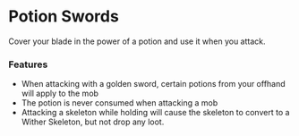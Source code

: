 # Potion Swords<!--$headerTitle--><!--$pmc:delete-->

Cover your blade in the power of a potion and use it when you attack.<!--$pmc:headerSize-->

### Features
- When attacking with a golden sword, certain potions from your offhand will apply to the mob
- The potion is never consumed when attacking a mob
- Attacking a skeleton while holding  will cause the skeleton to convert to a Wither Skeleton, but not drop any loot.
